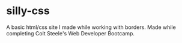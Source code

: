 # silly-css
A basic html/css site I made while working with borders. Made while completing Colt Steele's Web Developer Bootcamp.
